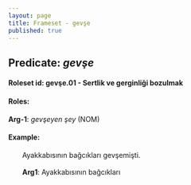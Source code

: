 ```yaml
---
layout: page
title: Frameset - gevşe
published: true
---
```

<h2>Predicate: <i>gevşe</i></h2>
<h4>Roleset id: gevşe.01 - Sertlik ve gerginliği bozulmak<br>
<h4>Roles:</h4>
<b>Arg-1</b>: <i>gevşeyen şey</i>  (NOM) <br>
<h4>Example:</h4>
&emsp;&emsp;Ayakkabısının bağcıkları gevşemişti.<br><br>
&emsp;&emsp;<b>Arg1</b>:  Ayakkabısının bağcıkları<br>

